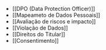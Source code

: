 - [[DPO (Data Protection Officer)]] 
- [[Mapeameto de Dados Pessoais]]
- [[Avaliação de riscos e impacto]]
- [[Violação de Dados]] 
- [[Direitos do Titular]] 
- [[Consentimento]] 